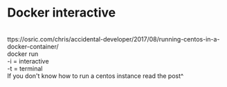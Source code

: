 # Docker interactive
<br>ttps://osric.com/chris/accidental-developer/2017/08/running-centos-in-a-docker-container/
<br>docker run 
<br>-i = interactive
<br>-t = terminal
<br>If you don't know how to run a centos instance read the post^
